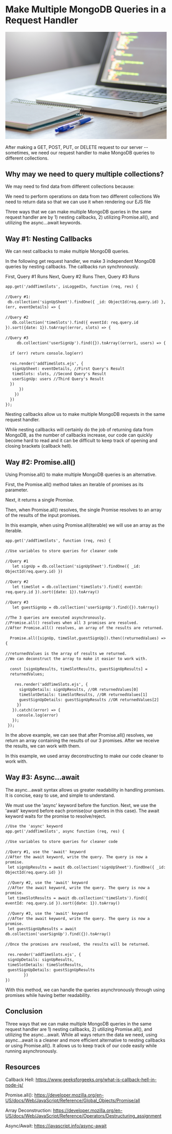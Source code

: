 # Make Multiple MongoDB Queries in a Request Handler

![Project Image](/img/laptop.jpg)

After making a GET, POST, PUT, or DELETE request to our server --sometimes, we need our request handler to make MongoDB queries to different collections. 

## Why may we need to query multiple collections?

We may need to find data from different collections because:

We need to perform operations on data from two different collections
We need to return data so that we can use it when rendering our EJS file

Three ways that we can make multiple MongoDB queries in the same request handler are by 1) nesting callbacks, 2) utilizing Promise.all(), and utilizing the async...await keywords.

## Way #1: Nesting Callbacks

We can nest callbacks to make multiple MongoDB queries. 

In the following get request handler, we make 3 independent MongoDB queries by nesting callbacks. The callbacks run synchronously. 

First, Query #1 Runs 
Next, Query #2 Runs
Then, Query #3 Runs
```
app.get('/addTimeSlots', isLoggedIn, function (req, res) {

//Query #1:
 db.collection('signUpSheet').findOne({ _id: ObjectId(req.query.id) }, (err, eventDetails) => {

//Query #2
   db.collection('timeSlots').find({ eventId: req.query.id }).sort({date: 1}).toArray((error, slots) => {

//Query #3
     db.collection('userSignUp').find({}).toArray((error1, users) => {

  if (err) return console.log(err)

  res.render('addTimeSlots.ejs', {
   signUpSheet: eventDetails, //First Query's Result
   timeSlots: slots, //Second Query's Result
   userSignUp: users //Third Query's Result
  })
      })
    })
  })
});
```

Nesting callbacks allow us to make multiple MongoDB requests in the same request handler.

While nesting callbacks will certainly do the job of returning data from MongoDB, as the number of callbacks increase, our code can quickly become hard to read and it can be difficult to keep track of opening and closing brackets (callback hell). 

## Way #2: Promise.all()

Using Promise.all() to make multiple MongoDB queries is an alternative. 

First, the Promise.all() method takes an iterable of promises as its parameter.

Next, it returns a single Promise.

Then, when Promise.all() resolves, the single Promise resolves to an array of the results of the input promises. 

In this example, when using Promise.all(iterable) we will use an array as the iterable. 
```
app.get('/addTimeSlots', function (req, res) {

//Use variables to store queries for cleaner code

//Query #1
   let signUp = db.collection('signUpSheet').findOne({ _id: ObjectId(req.query.id) })

//Query #2
   let timeSlot = db.collection('timeSlots').find({ eventId: req.query.id }).sort({date: 1}).toArray()

//Query #3
   let guestSignUp = db.collection('userSignUp').find({}).toArray()

//The 3 queries are executed asynchronously.
//Promise.all() resolves when all 3 promises are resolved.
//After Promise.all() resolves, an array of the results are returned.

  Promise.all([signUp, timeSlot,guestSignUp]).then((returnedValues) => {

//returnedValues is the array of results we returned.
//We can deconstruct the array to make it easier to work with.

  const [signUpResults, timeSlotResults, guestSignUpResults] = 
  returnedValues;

    res.render('addTimeSlots.ejs', {
      signUpDetails: signUpResults, //OR returnedValues[0]
      timeSlotDetails: timeSlotResults, //OR returnedValues[1]
      guestSignUpDetails: guestSignUpResults //OR returnedValues[2]
     })
   }).catch((error) => {
     console.log(error)
   });
 });
 ```

In the above example, we can see that after Promise.all() resolves, we return an array containing the results of our 3 promises. After we receive the results, we can work with them.

In this example,  we used array deconstructing to make our code cleaner to work with. 

## Way #3: Async...await

The async...await syntax allows us greater readability in handling promises. It is concise, easy to use, and simple to understand. 

We must use the 'async' keyword before the function.  Next, we use the 'await' keyword before each promise(our queries in this case). The await keyword waits for the promise to resolve/reject.
```
//Use the 'async' keyword 
app.get('/addTimeSlots', async function (req, res) {

//Use variables to store queries for cleaner code
 
//Query #1, use the 'await' keyword
//After the await keyword, write the query. The query is now a promise.
 let signUpResults = await db.collection('signUpSheet').findOne({ _id: ObjectId(req.query.id) })
 
 //Query #2, use the 'await' keyword
 //After the await keyword, write the query. The query is now a promise.
 let timeSlotResults = await db.collection('timeSlots').find({ eventId: req.query.id }).sort({date: 1}).toArray()
 
 //Query #3, use the 'await' keyword
 //After the await keyword, write the query. The query is now a promise.
 let guestSignUpResults = await db.collection('userSignUp').find({}).toArray()

//Once the promises are resolved, the results will be returned.

 res.render('addTimeSlots.ejs', {
 signUpDetails: signUpResults, 
 timeSlotDetails: timeSlotResults, 
 guestSignUpDetails: guestSignUpResults 
        })
})
```
With this method, we can handle the queries asynchronously through using promises while having better readability. 

## Conclusion

Three ways that we can make multiple MongoDB queries in the same request handler are 1) nesting callbacks, 2) utilizing Promise.all(), and utilizing the async...await. While all ways return the data we need, using async...await is a cleaner and more efficient alternative to nesting callbacks or using Promise.all(). It allows us to keep track of our code easily while running asynchronously. 

## Resources
Callback Hell: https://www.geeksforgeeks.org/what-is-callback-hell-in-node-js/

Promise.all(): https://developer.mozilla.org/en-US/docs/Web/JavaScript/Reference/Global_Objects/Promise/all

Array Deconstruction: https://developer.mozilla.org/en-US/docs/Web/JavaScript/Reference/Operators/Destructuring_assignment

Async/Await: https://javascript.info/async-await

